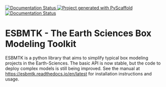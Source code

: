 <a href="https://pypi.org/project/esbmtk/">
<img alt="Documentation Status" src="https://img.shields.io/pypi/v/esbmtk.svg"/>
</a>

<a href="https://pyscaffold.org">
<img alt="Project generated with PyScaffold" src="https://img.shields.io/badge/-PyScaffold-005CA0?logo=pyscaffold"/>
</a>

<a href="https://esbmtk.readthedocs.io/en/latest/?badge=latest">
<img alt="Documentation Status" src="https://readthedocs.org/projects/esbmtk/badge/?version=latest" />
</a>


# ESBMTK - The  Earth Sciences Box Modeling Toolkit

ESBMTK is a python library that aims to simplify typical box modeling
projects in the Earth-Sciences. The basic API is now stable, but the code to deploy complex models is still being improved. See the manual at <https://esbmtk.readthedocs.io/en/latest> for installation instructions and usage.

